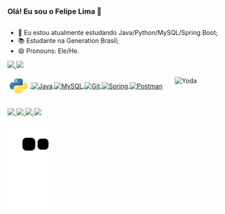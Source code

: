 ### Olá! Eu sou o Felipe Lima 👋
  ##
- 🌱 Eu estou atualmente estudando Java/Python/MySQL/Spring Boot;
- 📚 Estudante na Generation Brasil;
- 😄 Pronouns: Ele/He.

<div>
  <a href="https://github.com/Felipepereiralima">
  <img height="140em" src="https://github-readme-stats.vercel.app/api?username=Felipepereiralima&show_icons=true&theme=nord&include_all_commits=true&count_private=true"/>
  <img height="140em" src="https://github-readme-stats.vercel.app/api/top-langs/?username=Felipepereiralima&layout=compact&langs_count=7&theme=nord"/>
</div>
<div style="display: inline_block"><br>
  <img align="center" title="Python" alt="Python" height="40" width="50" src="https://raw.githubusercontent.com/devicons/devicon/master/icons/python/python-original.svg">
  <img align="center" title="Java" alt="Java" height="40" width="50" src="https://cdn.jsdelivr.net/gh/devicons/devicon/icons/java/java-original.svg">
  <img align="center" title="MySQL" alt="MySQL" height="40" width="50" src="https://cdn.jsdelivr.net/gh/devicons/devicon/icons/mysql/mysql-original-wordmark.svg" />
  <img align="center" title="Git" alt="Git" height="40" width="50" src="https://cdn.jsdelivr.net/gh/devicons/devicon/icons/git/git-original.svg" />
  <img align="center" title="Spring "alt="Spring" height="40" width="50" src="https://cdn.jsdelivr.net/gh/devicons/devicon/icons/spring/spring-original-wordmark.svg" />
  <img align="center" title="Postman" alt="Postman" height="40" width="50" src="https://camo.githubusercontent.com/93b32389bf746009ca2370de7fe06c3b5146f4c99d99df65994f9ced0ba41685/68747470733a2f2f7777772e766563746f726c6f676f2e7a6f6e652f6c6f676f732f676574706f73746d616e2f676574706f73746d616e2d69636f6e2e737667" />
  <img align="right" alt="Yoda" height="128" width="128" src="https://c.tenor.com/udYl1CJgloUAAAAd/yoda-star-wars.gif">
</div>
  
  ##
  
<div> 
  <a href = "mailto:felipeplima@live.com"><img src="https://img.shields.io/badge/Microsoft_Outlook-0078D4?style=for-the-badge&logo=microsoft-outlook&logoColor=white" target="_blank">
  </a>
  <a href="https://www.linkedin.com/in/felipe-pereira-lima/" target="_blank"><img src="https://img.shields.io/badge/-LinkedIn-%230077B5?style=for-the-badge&logo=linkedin&logoColor=white" target="_blank">
  </a>
  <a href="https://www.youtube.com/channel/UCeX9vMvkUbUKYu17xbjFCtg" target="_blank"><img src="https://img.shields.io/badge/YouTube-FF0000?style=for-the-badge&logo=youtube&logoColor=white" target="_blank">
  </a>
 	<a href="https://www.twitch.tv/reverend91" target="_blank"><img src="https://img.shields.io/badge/Twitch-9146FF?style=for-the-badge&logo=twitch&logoColor=white" target="_blank">
  </a> 
 
  ![Snake animation](https://github.com/Felipepereiralima/Felipepereiralima/blob/output/github-contribution-grid-snake.svg)
 
</div>
